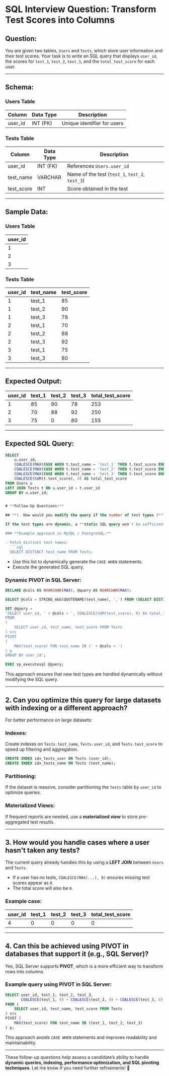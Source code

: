 # **SQL Interview Question: Transform Test Scores into Columns**

## **Question:**  
You are given two tables, `Users` and `Tests`, which store user information and their test scores. Your task is to write an SQL query that displays `user_id`, the scores for `test_1`, `test_2`, `test_3`, and the `total_test_score` for each user.

---

## **Schema:**

### **Users Table**
| Column   | Data Type | Description                 |
|----------|----------|-----------------------------|
| user_id  | INT (PK) | Unique identifier for users |

### **Tests Table**
| Column    | Data Type | Description                           |
|-----------|----------|---------------------------------------|
| user_id   | INT (FK) | References `Users.user_id`           |
| test_name | VARCHAR  | Name of the test (`test_1`, `test_2`, `test_3`) |
| test_score | INT     | Score obtained in the test           |

---

## **Sample Data:**

### **Users Table**
| user_id |
|---------|
| 1       |
| 2       |
| 3       |

### **Tests Table**
| user_id | test_name | test_score |
|---------|----------|------------|
| 1       | test_1   | 85         |
| 1       | test_2   | 90         |
| 1       | test_3   | 78         |
| 2       | test_1   | 70         |
| 2       | test_2   | 88         |
| 2       | test_3   | 92         |
| 3       | test_1   | 75         |
| 3       | test_3   | 80         |

---

## **Expected Output:**

| user_id | test_1 | test_2 | test_3 | total_test_score |
|---------|--------|--------|--------|------------------|
| 1       | 85     | 90     | 78     | 253              |
| 2       | 70     | 88     | 92     | 250              |
| 3       | 75     | 0      | 80     | 155              |

---

## **Expected SQL Query:**
```sql
SELECT 
    u.user_id,
    COALESCE(MAX(CASE WHEN t.test_name = 'test_1' THEN t.test_score END), 0) AS test_1,
    COALESCE(MAX(CASE WHEN t.test_name = 'test_2' THEN t.test_score END), 0) AS test_2,
    COALESCE(MAX(CASE WHEN t.test_name = 'test_3' THEN t.test_score END), 0) AS test_3,
    COALESCE(SUM(t.test_score), 0) AS total_test_score
FROM Users u
LEFT JOIN Tests t ON u.user_id = t.user_id
GROUP BY u.user_id;


# **Follow-Up Questions:**

## **1. How would you modify the query if the number of test types (**``**, **``**, etc.) is dynamic and unknown?**

If the test types are dynamic, a **static SQL query won't be sufficient**. Instead, you would need to **generate a dynamic SQL query** that retrieves all distinct `test_name` values and pivots them dynamically.

### **Example approach in MySQL / PostgreSQL:**

- Fetch distinct test names:
  ```sql
  SELECT DISTINCT test_name FROM Tests;
  ```
- Use this list to dynamically generate the `CASE WHEN` statements.
- Execute the generated SQL query.

### **Dynamic PIVOT in SQL Server:**

```sql
DECLARE @cols AS NVARCHAR(MAX), @query AS NVARCHAR(MAX);

SELECT @cols = STRING_AGG(QUOTENAME(test_name), ',') FROM (SELECT DISTINCT test_name FROM Tests) AS t;

SET @query =
'SELECT user_id, ' + @cols + ', COALESCE(SUM(test_score), 0) AS total_test_score
FROM
(
    SELECT user_id, test_name, test_score FROM Tests
) src
PIVOT
(
    MAX(test_score) FOR test_name IN (' + @cols + ')
) p
GROUP BY user_id';

EXEC sp_executesql @query;
```

This approach ensures that new test types are handled dynamically without modifying the SQL query.

---

## **2. Can you optimize this query for large datasets with indexing or a different approach?**

For better performance on large datasets:

### **Indexes:**

Create indexes on `Tests.test_name`, `Tests.user_id`, and `Tests.test_score` to speed up filtering and aggregation.

```sql
CREATE INDEX idx_tests_user ON Tests (user_id);
CREATE INDEX idx_tests_name ON Tests (test_name);
```

### **Partitioning:**

If the dataset is massive, consider partitioning the `Tests` table by `user_id` to optimize queries.

### **Materialized Views:**

If frequent reports are needed, use a **materialized view** to store pre-aggregated test results.

---

## **3. How would you handle cases where a user hasn't taken any tests?**

The current query already handles this by using a **LEFT JOIN** between `Users` and `Tests`.

- If a user has no tests, `COALESCE(MAX(...), 0)` ensures missing test scores appear as `0`.
- The total score will also be `0`.

### **Example case:**

| user\_id | test\_1 | test\_2 | test\_3 | total\_test\_score |
| -------- | ------- | ------- | ------- | ------------------ |
| 4        | 0       | 0       | 0       | 0                  |

---

## **4. Can this be achieved using PIVOT in databases that support it (e.g., SQL Server)?**

Yes, SQL Server supports **PIVOT**, which is a more efficient way to transform rows into columns.

### **Example query using PIVOT in SQL Server:**

```sql
SELECT user_id, test_1, test_2, test_3,
       COALESCE(test_1, 0) + COALESCE(test_2, 0) + COALESCE(test_3, 0) AS total_test_score
FROM (
    SELECT user_id, test_name, test_score FROM Tests
) src
PIVOT (
    MAX(test_score) FOR test_name IN (test_1, test_2, test_3)
) p;
```

This approach avoids `CASE WHEN` statements and improves readability and maintainability.

---

These follow-up questions help assess a candidate’s ability to handle **dynamic queries, indexing, performance optimization, and SQL pivoting techniques**. Let me know if you need further refinements! 🚀


